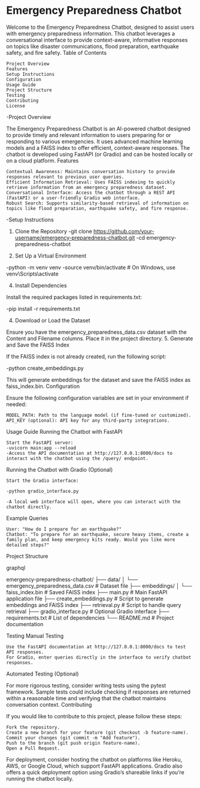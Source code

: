 # Emergency Preparedness Chatbot

Welcome to the Emergency Preparedness Chatbot, designed to assist users with emergency preparedness information. This chatbot leverages a conversational interface to provide context-aware, informative responses on topics like disaster communications, flood preparation, earthquake safety, and fire safety.
Table of Contents

    Project Overview
    Features
    Setup Instructions
    Configuration
    Usage Guide
    Project Structure
    Testing
    Contributing
    License

-Project Overview

The Emergency Preparedness Chatbot is an AI-powered chatbot designed to provide timely and relevant information to users preparing for or responding to various emergencies. It uses advanced machine learning models and a FAISS index to offer efficient, context-aware responses. The chatbot is developed using FastAPI (or Gradio) and can be hosted locally or on a cloud platform.
Features

    Contextual Awareness: Maintains conversation history to provide responses relevant to previous user queries.
    Efficient Information Retrieval: Uses FAISS indexing to quickly retrieve information from an emergency preparedness dataset.
    Conversational Interface: Access the chatbot through a REST API (FastAPI) or a user-friendly Gradio web interface.
    Robust Search: Supports similarity-based retrieval of information on topics like flood preparation, earthquake safety, and fire response.

-Setup Instructions
1. Clone the Repository
 -git clone https://github.com/your-username/emergency-preparedness-chatbot.git
 -cd emergency-preparedness-chatbot

2. Set Up a Virtual Environment
   
 -python -m venv venv
 -source venv/bin/activate  # On Windows, use venv\Scripts\activate

4. Install Dependencies

 Install the required packages listed in requirements.txt:

 -pip install -r requirements.txt

4. Download or Load the Dataset

Ensure you have the emergency_preparedness_data.csv dataset with the Content and Filename columns. Place it in the project directory.
5. Generate and Save the FAISS Index

If the FAISS index is not already created, run the following script:

 -python create_embeddings.py

This will generate embeddings for the dataset and save the FAISS index as faiss_index.bin.
Configuration

Ensure the following configuration variables are set in your environment if needed:

    MODEL_PATH: Path to the language model (if fine-tuned or customized).
    API_KEY (optional): API key for any third-party integrations.

Usage Guide
Running the Chatbot with FastAPI

    Start the FastAPI server:
    -uvicorn main:app --reload
    -Access the API documentation at http://127.0.0.1:8000/docs to interact with the chatbot using the /query/ endpoint.

Running the Chatbot with Gradio (Optional)

    Start the Gradio interface:

    -python gradio_interface.py

    -A local web interface will open, where you can interact with the chatbot directly.

Example Queries

    User: "How do I prepare for an earthquake?"
    Chatbot: "To prepare for an earthquake, secure heavy items, create a family plan, and keep emergency kits ready. Would you like more detailed steps?"

Project Structure

graphql

emergency-preparedness-chatbot/
├── data/
│   └── emergency_preparedness_data.csv   # Dataset file
├── embeddings/
│   └── faiss_index.bin                   # Saved FAISS index
├── main.py                               # Main FastAPI application file
├── create_embeddings.py                  # Script to generate embeddings and FAISS index
├── retrieval.py                          # Script to handle query retrieval
├── gradio_interface.py                   # Optional Gradio interface
├── requirements.txt                      # List of dependencies
└── README.md                             # Project documentation

Testing
Manual Testing

    Use the FastAPI documentation at http://127.0.0.1:8000/docs to test API responses.
    For Gradio, enter queries directly in the interface to verify chatbot responses.

Automated Testing (Optional)

For more rigorous testing, consider writing tests using the pytest framework. Sample tests could include checking if responses are returned within a reasonable time and verifying that the chatbot maintains conversation context.
Contributing

If you would like to contribute to this project, please follow these steps:

    Fork the repository.
    Create a new branch for your feature (git checkout -b feature-name).
    Commit your changes (git commit -m "Add feature").
    Push to the branch (git push origin feature-name).
    Open a Pull Request.

For deployment, consider hosting the chatbot on platforms like Heroku, AWS, or Google Cloud, which support FastAPI applications. Gradio also offers a quick deployment option using Gradio’s shareable links if you’re running the chatbot locally.
